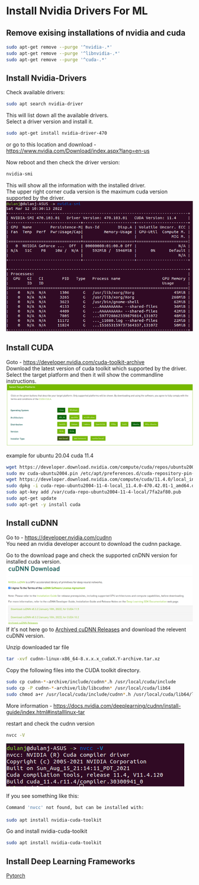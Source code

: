 # Install Nvidia Drivers For ML

## Remove exising installations of nvidia and cuda

```bash
sudo apt-get remove --purge '^nvidia-.*'
sudo apt-get remove --purge '^libnvidia-.*'
sudo apt-get remove --purge '^cuda-.*'
```

## Install Nvidia-Drivers

Check available drivers:
```bash
sudo apt search nvidia-driver
```
This will list down all the available drivers.\
Select a driver version and install it.
```bash
sudo apt-get install nvidia-driver-470
```
or go to this location and download - https://www.nvidia.com/Download/index.aspx?lang=en-us


Now reboot and then check the driver version:
```bash
nvidia-smi
```
This will show all the information with the installed driver.\
The upper right corner cuda version is the maximum cuda version supported by the driver.
![](assets/nvidia-smi.png)

## Install CUDA

Goto - https://developer.nvidia.com/cuda-toolkit-archive \
Download the latest version of cuda toolkit which supported by the driver.\
Select the target platform and then it will show the commandline instructions.
![](assets/target-platform.png)

example for ubuntu 20.04 cuda 11.4
```bash
wget https://developer.download.nvidia.com/compute/cuda/repos/ubuntu2004/x86_64/cuda-ubuntu2004.pin
sudo mv cuda-ubuntu2004.pin /etc/apt/preferences.d/cuda-repository-pin-600
wget https://developer.download.nvidia.com/compute/cuda/11.4.0/local_installers/cuda-repo-ubuntu2004-11-4-local_11.4.0-470.42.01-1_amd64.deb
sudo dpkg -i cuda-repo-ubuntu2004-11-4-local_11.4.0-470.42.01-1_amd64.deb
sudo apt-key add /var/cuda-repo-ubuntu2004-11-4-local/7fa2af80.pub
sudo apt-get update
sudo apt-get -y install cuda
```

## Install cuDNN
 
Go to - https://developer.nvidia.com/cudnn \
You need an nvidia developer account to download the cudnn package.

Go to the download page and check the supported cnDNN version for installed cuda version.
![](assets/cudnn.png)
If it's not here go to [Archived cuDNN Releases](https://developer.nvidia.com/rdp/cudnn-archive) and download the relevent cuDNN version.

Unzip downloaded tar file

```bash
tar -xvf cudnn-linux-x86_64-8.x.x.x_cudaX.Y-archive.tar.xz
```

Copy the following files into the CUDA toolkit directory.
```bash
sudo cp cudnn-*-archive/include/cudnn*.h /usr/local/cuda/include 
sudo cp -P cudnn-*-archive/lib/libcudnn* /usr/local/cuda/lib64 
sudo chmod a+r /usr/local/cuda/include/cudnn*.h /usr/local/cuda/lib64/libcudnn*
```
More information - https://docs.nvidia.com/deeplearning/cudnn/install-guide/index.html#installlinux-tar

restart and check the cudnn version
```bash
nvcc -V
```
![](assets/nvcc.png)

If you see something like this:
```bash
Command 'nvcc' not found, but can be installed with:

sudo apt install nvidia-cuda-toolkit
```

Go and install nvidia-cuda-toolkit
```bash
sudo apt install nvidia-cuda-toolkit
```

## Install Deep Learning Frameworks

[Pytorch](https://github.com/CodeProcessor/Install-Nvidia-Drivers-For-ML/tree/main/pytorch)

